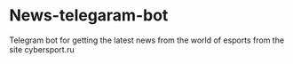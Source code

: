 # News-telegaram-bot
Telegram bot for getting the latest news from the world of esports from the site cybersport.ru
